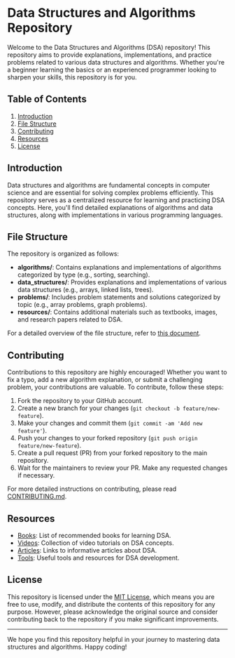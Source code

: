 # Data Structures and Algorithms Repository

Welcome to the Data Structures and Algorithms (DSA) repository! This repository aims to provide explanations, implementations, and practice problems related to various data structures and algorithms. Whether you're a beginner learning the basics or an experienced programmer looking to sharpen your skills, this repository is for you.

## Table of Contents

1. [Introduction](#introduction)
2. [File Structure](#file-structure)
3. [Contributing](#contributing)
4. [Resources](#resources)
5. [License](#license)

## Introduction

Data structures and algorithms are fundamental concepts in computer science and are essential for solving complex problems efficiently. This repository serves as a centralized resource for learning and practicing DSA concepts. Here, you'll find detailed explanations of algorithms and data structures, along with implementations in various programming languages.

## File Structure

The repository is organized as follows:

- **algorithms/**: Contains explanations and implementations of algorithms categorized by type (e.g., sorting, searching).
- **data_structures/**: Provides explanations and implementations of various data structures (e.g., arrays, linked lists, trees).
- **problems/**: Includes problem statements and solutions categorized by topic (e.g., array problems, graph problems).
- **resources/**: Contains additional materials such as textbooks, images, and research papers related to DSA.

For a detailed overview of the file structure, refer to [this document](file-structure.md).

## Contributing

Contributions to this repository are highly encouraged! Whether you want to fix a typo, add a new algorithm explanation, or submit a challenging problem, your contributions are valuable. To contribute, follow these steps:

1. Fork the repository to your GitHub account.
2. Create a new branch for your changes (`git checkout -b feature/new-feature`).
3. Make your changes and commit them (`git commit -am 'Add new feature'`).
4. Push your changes to your forked repository (`git push origin feature/new-feature`).
5. Create a pull request (PR) from your forked repository to the main repository.
6. Wait for the maintainers to review your PR. Make any requested changes if necessary.

For more detailed instructions on contributing, please read [CONTRIBUTING.md](CONTRIBUTING.md).

## Resources

- [Books](resources/books.md): List of recommended books for learning DSA.
- [Videos](resources/videos.md): Collection of video tutorials on DSA concepts.
- [Articles](resources/articles.md): Links to informative articles about DSA.
- [Tools](resources/tools.md): Useful tools and resources for DSA development.

## License

This repository is licensed under the [MIT License](LICENSE), which means you are free to use, modify, and distribute the contents of this repository for any purpose. However, please acknowledge the original source and consider contributing back to the repository if you make significant improvements.

---

We hope you find this repository helpful in your journey to mastering data structures and algorithms. Happy coding!
